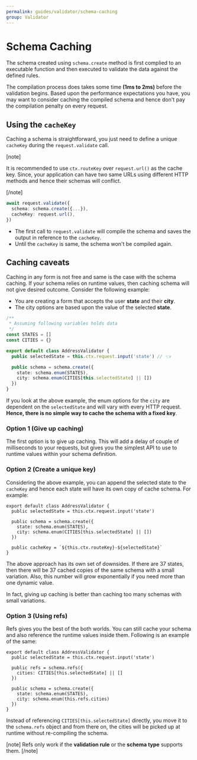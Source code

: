```yaml
---
permalink: guides/validator/schema-caching
group: Validator
---
```


# Schema Caching
The schema created using `schema.create` method is first complied to an executable function and then executed to validate the data against the defined rules.

The compilation process does takes some time **(1ms to 2ms)** before the validation begins. Based upon the performance expectations you have, you may want to consider caching the compiled schema and hence don't pay the compilation penalty on every request.

## Using the `cacheKey`
Caching a schema is straightforward, you just need to define a unique `cacheKey` during the `request.validate` call.

[note]

It is recommended to use `ctx.routeKey` over `request.url()` as the cache key. Since, your application can have two same URLs using different HTTP methods and hence their schemas will conflict.

[/note]


```ts
await request.validate({
  schema: schema.create({...}),
  cacheKey: request.url(),
})
```

- The first call to `request.validate` will compile the schema and saves the output in reference to the `cacheKey`.
- Until the `cacheKey` is same, the schema won't be compiled again.

## Caching caveats
Caching in any form is not free and same is the case with the schema caching. If your schema relies on runtime values, then caching schema will not give desired outcome. Consider the following example:

- You are creating a form that accepts the user **state** and their **city**.
- The city options are based upon the value of the selected **state**.

```ts
/**
 * Assuming following variables holds data
 */
const STATES = []
const CITIES = {}

export default class AddressValidator {
  public selectedState = this.ctx.request.input('state') // 👈

  public schema = schema.create({
    state: schema.enum(STATES),
    city: schema.enum(CITIES[this.selectedState] || [])
  })
}
```

If you look at the above example, the enum options for the `city` are dependent on the `selectedState` and will vary with every HTTP request. **Hence, there is no simple way to cache the schema with a fixed key**.

### Option 1 (Give up caching)
The first option is to give up caching. This will add a delay of couple of milliseconds to your requests, but gives you the simplest API to use to runtime values within your schema definition.

### Option 2 (Create a unique key)
Considering the above example, you can append the selected state to the `cacheKey` and hence each state will have its own copy of cache schema. For example:

```ts{9}
export default class AddressValidator {
  public selectedState = this.ctx.request.input('state')

  public schema = schema.create({
    state: schema.enum(STATES),
    city: schema.enum(CITIES[this.selectedState] || [])
  })

  public cacheKey = `${this.ctx.routeKey}-${selectedState}`
}
```

The above approach has its own set of downsides. If there are 37 states, then there will be 37 cached copies of the same schema with a small variation. Also, this number will grow exponentially if you need more than one dynamic value.

In fact, giving up caching is better than caching too many schemas with small variations.

### Option 3 (Using refs)
Refs gives you the best of the both worlds. You can still cache your schema and also reference the runtime values inside them. Following is an example of the same:

```ts{4-6}
export default class AddressValidator {
  public selectedState = this.ctx.request.input('state')

  public refs = schema.refs({
    cities: CITIES[this.selectedState] || []
  })

  public schema = schema.create({
    state: schema.enum(STATES),
    city: schema.enum(this.refs.cities)
  })
}
```

Instead of referencing `CITIES[this.selectedState]` directly, you move it to the `schema.refs` object and from there on, the cities will be picked up at runtime without re-compiling the schema.

[note]
Refs only work if the **validation rule** or the **schema type** supports them.
[/note]
